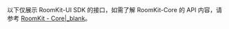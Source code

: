 <div class="mk-hint">

以下仅展示 RoomKit-UI SDK 的接口，如需了解 RoomKit-Core 的 API 内容，请参考 [RoomKit - Core\|_blank](!RoomKitCore_API-function_list/function_list)。
</div>



